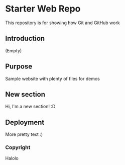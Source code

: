 # Starter Web Repo

This repository is for showing how Git and GitHub work

## Introduction
(Empty)

## Purpose

Sample website with plenty of files for demos

## New section
Hi, I'm a new section! :D

## Deployment
More pretty text :)

### Copyright
Halolo